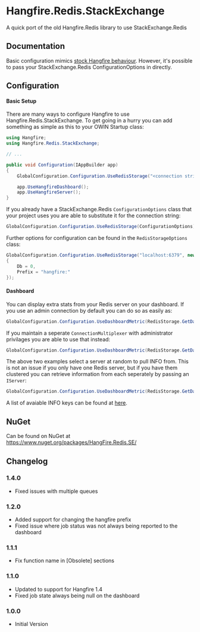 Hangfire.Redis.StackExchange
==============

A quick port of the old Hangfire.Redis library to use StackExchange.Redis

## Documentation
Basic configuration mimics [stock Hangfire behaviour](http://docs.hangfire.io/en/latest/configuration/using-redis.html). However, it's possible to pass your StackExchange.Redis ConfigurationOptions in directly.

## Configuration
#### Basic Setup

There are many ways to configure Hangfire to use Hangfire.Redis.StackExchange. To get going in a hurry you can add something as simple as this to your OWIN Startup class:

```c#
using Hangfire;
using Hangfire.Redis.StackExchange;

// ...

public void Configuration(IAppBuilder app)
{
    GlobalConfiguration.Configuration.UseRedisStorage("<connection string>");

    app.UseHangfireDashboard();
    app.UseHangfireServer();
}
```

If you already have a StackExchange.Redis `ConfigurationOptions` class that your project uses you are able to substitute it for the connection string:

```c#
GlobalConfiguration.Configuration.UseRedisStorage(ConfigurationOptions);
```

Further options for configuration can be found in the `RedisStorageOptions` class:
```c#
GlobalConfiguration.Configuration.UseRedisStorage("localhost:6379", new RedisStorageOptions()
{
    Db = 0,
    Prefix = "hangfire:"
});
```

#### Dashboard
You can display extra stats from your Redis server on your dashboard. If you use an admin connection by default you can do so as easily as:
```c#
GlobalConfiguration.Configuration.UseDashboardMetric(RedisStorage.GetDashboardInfo("Version", "redis_version"));
```
If you maintain a seperate `ConnectionMultiplexer` with administrator privilages you are able to use that instead:
```c#
GlobalConfiguration.Configuration.UseDashboardMetric(RedisStorage.GetDashboardInfo(AdminMultiplexer, "Version", "redis_version"));
```
The above two examples select a server at random to pull INFO from. This is not an issue if you only have one Redis server, but if you have them clustered you can retrieve information from each seperately by passing an `IServer`:
```c#
GlobalConfiguration.Configuration.UseDashboardMetric(RedisStorage.GetDashboardInfo(IServer, "Server 1: Version", "redis_version"));
```
A list of avaiable INFO keys can be found at [here](http://redis.io/commands/INFO).

## NuGet

Can be found on NuGet at https://www.nuget.org/packages/HangFire.Redis.SE/

## Changelog
### 1.4.0
* Fixed issues with multiple queues

### 1.2.0
* Added support for changing the hangfire prefix
* Fixed issue where job status was not always being reported to the dashboard

### 1.1.1
* Fix function name in [Obsolete] sections

### 1.1.0
* Updated to support for Hangfire 1.4
* Fixed job state always being null on the dashboard

### 1.0.0
* Initial Version
